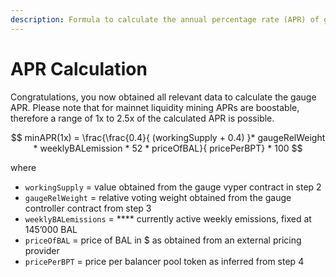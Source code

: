 ```yaml
---
description: Formula to calculate the annual percentage rate (APR) of gauge incentives
---
```


# APR Calculation

Congratulations, you now obtained all relevant data to calculate the gauge APR. Please note that for mainnet liquidity mining APRs are boostable, therefore a range of 1x to 2.5x of the calculated APR is possible.

$$
minAPR(1x) = \frac{\frac{0.4}{ (workingSupply + 0.4) }* gaugeRelWeight * weeklyBALemission * 52 * priceOfBAL}{ pricePerBPT} * 100
$$

where

* `workingSupply` = value obtained from the gauge vyper contract in step 2
* `gaugeRelWeight` = relative voting weight obtained from the gauge controller contract from step 3
* `weeklyBALemissions` = **** currently active weekly emissions, fixed at 145’000 BAL
* `priceOfBAL` = price of BAL in $ as obtained from an external pricing provider
* `pricePerBPT` = price per balancer pool token as inferred from step 4
